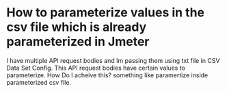 
# How to parameterize values in the csv file which is already parameterized in Jmeter

I have multiple API request bodies and Im passing them using txt file in CSV Data Set Config. This API request bodies have certain values to parameterize. How Do I acheive this? something like paramertize inside parameterized csv file.

        